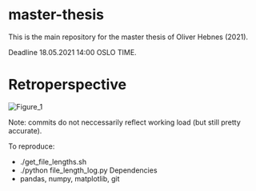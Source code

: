 # master-thesis

This is the main repository for the master thesis of Oliver Hebnes (2021). 

Deadline 18.05.2021 14:00 OSLO TIME.

# Retroperspective

![Figure_1](https://user-images.githubusercontent.com/37620785/134976430-2ec2305a-af40-4e77-b323-3d28343fa166.png)

Note: commits do not neccessarily reflect working load (but still pretty accurate). 

To reproduce: 
- ./get_file_lengths.sh
- ./python file_length_log.py
Dependencies
- pandas, numpy, matplotlib, git